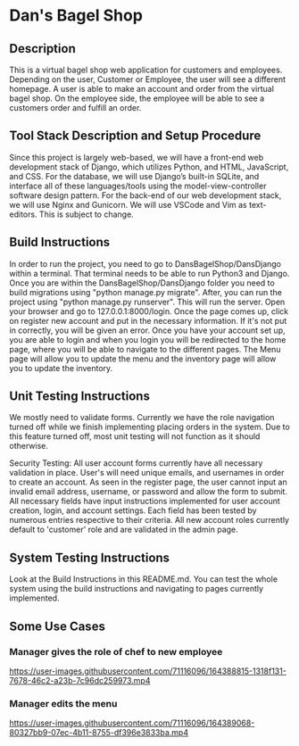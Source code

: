 # Dan's Bagel Shop

## Description
This is a virtual bagel shop web application for customers and employees. Depending on the user, Customer or Employee, the user will see a different homepage. A user is able to make an account and order from the virtual bagel shop. On the employee side, the employee will be able to see a customers order and fulfill an order. 
## Tool Stack Description and Setup Procedure
Since this project is largely web-based, we will have a front-end web development stack of Django, which utilizes Python, and HTML, JavaScript, and CSS. For the database, we will use Django’s built-in SQLite, and interface all of these languages/tools using the model-view-controller software design pattern.
For the back-end of our web development stack, we will use Nginx and Gunicorn.
We will use VSCode and Vim as text-editors.
This is subject to change.

## Build Instructions
In order to run the project, you need to go to DansBagelShop/DansDjango within a terminal. That terminal needs to be able to run Python3 and Django. Once you are within the DansBagelShop/DansDjango folder you need to build migrations using "python manage.py migrate". After, you can run the project using "python manage.py runserver". This will run the server. Open your browser and go to 127.0.0.1:8000/login. 
Once the page comes up, click on register new account and put in the necessary information. If it's not put in correctly, you will be given an error. Once you have your account set up, you are able to login and when you login you will be redirected to the home page, where you will be able to navigate to the different pages. The Menu page will allow you to update the menu and the inventory page will allow you to update the inventory.

## Unit Testing Instructions
We mostly need to validate forms. Currently we have the role navigation turned off while we finish implementing placing orders in the system. Due to this feature turned off, most unit testing will not function as it should otherwise.

Security Testing:
All user account forms currently have all necessary validation in place. User's will need unique emails, and usernames in order to create an account. As seen in the register page, the user cannot input an invalid email address, username, or password and allow the form to submit. All necessary fields have input instructions implemented for user account creation, login, and account settings. Each field has been tested by numerous entries respective to their criteria. All new account roles currently default to 'customer' role and are validated in the admin page.

## System Testing Instructions
Look at the Build Instructions in this README.md. You can test the whole system using the build instructions and navigating to pages currently implemented.
## Some Use Cases

### Manager gives the role of chef to new employee


https://user-images.githubusercontent.com/71116096/164388815-1318f131-7678-46c2-a23b-7c96dc259973.mp4


### Manager edits the menu


https://user-images.githubusercontent.com/71116096/164389068-80327bb9-07ec-4b11-8755-df396e3833ba.mp4




